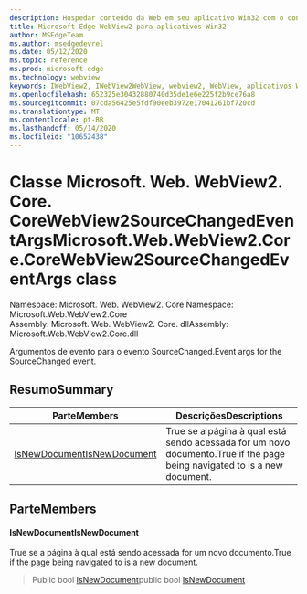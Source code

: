 ```yaml
---
description: Hospedar conteúdo da Web em seu aplicativo Win32 com o controle WebView2 do Microsoft Edge
title: Microsoft Edge WebView2 para aplicativos Win32
author: MSEdgeTeam
ms.author: msedgedevrel
ms.date: 05/12/2020
ms.topic: reference
ms.prod: microsoft-edge
ms.technology: webview
keywords: IWebView2, IWebView2WebView, webview2, WebView, aplicativos Win32, Win32, Edge, ICoreWebView2, ICoreWebView2Controller, controle do navegador, HTML Edge
ms.openlocfilehash: 652325e30432880740d35de1e6e225f2b9ce76a8
ms.sourcegitcommit: 07cda56425e5fdf90eeb3972e17041261bf720cd
ms.translationtype: MT
ms.contentlocale: pt-BR
ms.lasthandoff: 05/14/2020
ms.locfileid: "10652438"
---
```

# <span data-ttu-id="ee8d5-104">Classe Microsoft. Web. WebView2. Core. CoreWebView2SourceChangedEventArgs</span><span class="sxs-lookup"><span data-stu-id="ee8d5-104">Microsoft.Web.WebView2.Core.CoreWebView2SourceChangedEventArgs class</span></span> 

<span data-ttu-id="ee8d5-105">Namespace: Microsoft. Web. WebView2. Core </span><span class="sxs-lookup"><span data-stu-id="ee8d5-105">Namespace: Microsoft.Web.WebView2.Core</span></span>\
<span data-ttu-id="ee8d5-106">Assembly: Microsoft. Web. WebView2. Core. dll</span><span class="sxs-lookup"><span data-stu-id="ee8d5-106">Assembly: Microsoft.Web.WebView2.Core.dll</span></span>

<span data-ttu-id="ee8d5-107">Argumentos de evento para o evento SourceChanged.</span><span class="sxs-lookup"><span data-stu-id="ee8d5-107">Event args for the SourceChanged event.</span></span>

## <span data-ttu-id="ee8d5-108">Resumo</span><span class="sxs-lookup"><span data-stu-id="ee8d5-108">Summary</span></span>

 <span data-ttu-id="ee8d5-109">Parte</span><span class="sxs-lookup"><span data-stu-id="ee8d5-109">Members</span></span>                        | <span data-ttu-id="ee8d5-110">Descrições</span><span class="sxs-lookup"><span data-stu-id="ee8d5-110">Descriptions</span></span>
--------------------------------|---------------------------------------------
[<span data-ttu-id="ee8d5-111">IsNewDocument</span><span class="sxs-lookup"><span data-stu-id="ee8d5-111">IsNewDocument</span></span>](#isnewdocument) | <span data-ttu-id="ee8d5-112">True se a página à qual está sendo acessada for um novo documento.</span><span class="sxs-lookup"><span data-stu-id="ee8d5-112">True if the page being navigated to is a new document.</span></span>

## <span data-ttu-id="ee8d5-113">Parte</span><span class="sxs-lookup"><span data-stu-id="ee8d5-113">Members</span></span>

#### <span data-ttu-id="ee8d5-114">IsNewDocument</span><span class="sxs-lookup"><span data-stu-id="ee8d5-114">IsNewDocument</span></span> 

<span data-ttu-id="ee8d5-115">True se a página à qual está sendo acessada for um novo documento.</span><span class="sxs-lookup"><span data-stu-id="ee8d5-115">True if the page being navigated to is a new document.</span></span>

> <span data-ttu-id="ee8d5-116">Public bool [IsNewDocument](#isnewdocument)</span><span class="sxs-lookup"><span data-stu-id="ee8d5-116">public bool [IsNewDocument](#isnewdocument)</span></span>

